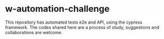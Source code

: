 # w-automation-challenge
This repository has automated tests e2e and API, using the cypress framework. The codes shared here are a process of study, suggestions and collaborations are welcome.
